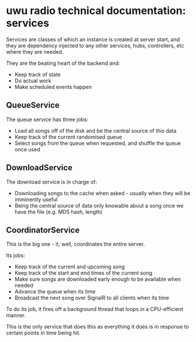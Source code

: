 # uwu radio technical documentation: services

Services are classes of which an instance is created at server start,
and they are dependency injected to any other services, hubs, controllers, etc where they are needed.

They are the beating heart of the backend and:
 - Keep track of state
 - Do actual work
 - Make scheduled events happen

## QueueService

The queue service has three jobs:
 - Load all songs off of the disk and be the central source of this data
 - Keep track of the current randomised queue
 - Select songs from the queue when requested, and shuffle the queue once used

## DownloadService

The download service is in charge of:
 - Downloading songs to the cache when asked - usually when they will be imminently useful
 - Being the central source of data only knowable about a song once we have the file
   (e.g. MD5 hash, length)

## CoordinatorService

This is the big one - it, well, coordinates the entire server.

Its jobs:
 - Keep track of the current and upcoming song
 - Keep track of the start and end times of the current song
 - Make sure songs are downloaded early enough to be available when needed
 - Advance the queue when its time
 - Broadcast the next song over SignalR to all clients when its time

To do its job, it fires off a background thread that loops in a CPU-efficient manner.

This is the only service that does this as everything it does is in response
to certain points in time being hit.